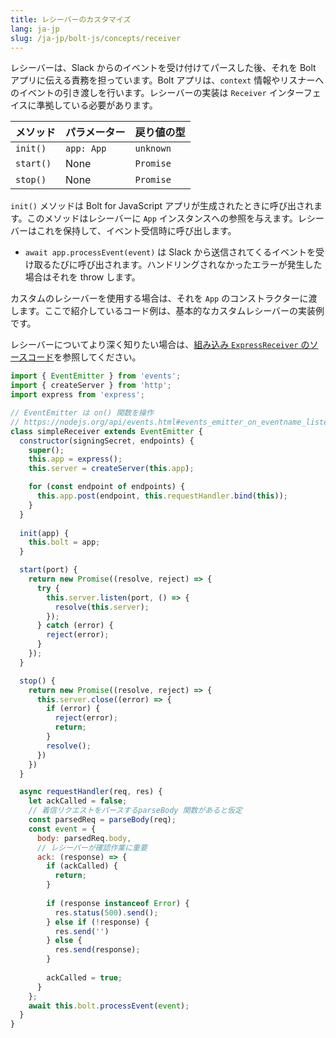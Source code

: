 ```yaml
---
title: レシーバーのカスタマイズ
lang: ja-jp
slug: /ja-jp/bolt-js/concepts/receiver
---
```


レシーバーは、Slack からのイベントを受け付けてパースした後、それを Bolt アプリに伝える責務を担っています。Bolt アプリは、`context` 情報やリスナーへのイベントの引き渡しを行います。レシーバーの実装は `Receiver` インターフェイスに準拠している必要があります。

| メソッド      | パラメーター                     | 戻り値の型   |
|--------------|----------------------------------|-------------|
| `init()`     | `app: App`                       | `unknown`   |
| `start()`    | None                             | `Promise`   |
| `stop()`     | None                             | `Promise`   |

`init()` メソッドは Bolt for JavaScript アプリが生成されたときに呼び出されます。このメソッドはレシーバーに `App` インスタンスへの参照を与えます。レシーバーはこれを保持して、イベント受信時に呼び出します。

* `await app.processEvent(event)` は Slack から送信されてくるイベントを受け取るたびに呼び出されます。ハンドリングされなかったエラーが発生した場合はそれを throw します。

カスタムのレシーバーを使用する場合は、それを `App` のコンストラクターに渡します。ここで紹介しているコード例は、基本的なカスタムレシーバーの実装例です。

レシーバーについてより深く知りたい場合は、[組み込み `ExpressReceiver` のソースコード](https://github.com/slackapi/bolt-js/blob/master/src/ExpressReceiver.ts)を参照してください。

```javascript
import { EventEmitter } from 'events';
import { createServer } from 'http';
import express from 'express';

// EventEmitter は on() 関数を操作
// https://nodejs.org/api/events.html#events_emitter_on_eventname_listener
class simpleReceiver extends EventEmitter {
  constructor(signingSecret, endpoints) {
    super();
    this.app = express();
    this.server = createServer(this.app);

    for (const endpoint of endpoints) {
      this.app.post(endpoint, this.requestHandler.bind(this));
    }
  }
  
  init(app) {
    this.bolt = app;
  }

  start(port) {
    return new Promise((resolve, reject) => {
      try {
        this.server.listen(port, () => {
          resolve(this.server);
        });
      } catch (error) {
        reject(error);
      }
    });
  }

  stop() {
    return new Promise((resolve, reject) => {
      this.server.close((error) => {
        if (error) {
          reject(error);
          return;
        }
        resolve();
      })
    })
  }

  async requestHandler(req, res) {
    let ackCalled = false;
    // 着信リクエストをパースするparseBody 関数があると仮定
    const parsedReq = parseBody(req);
    const event = {
      body: parsedReq.body,
      // レシーバーが確認作業に重要
      ack: (response) => {
        if (ackCalled) {
          return;
        }
        
        if (response instanceof Error) {
          res.status(500).send();
        } else if (!response) {
          res.send('')
        } else {
          res.send(response);
        }
        
        ackCalled = true;
      }
    };
    await this.bolt.processEvent(event);
  }
}
```